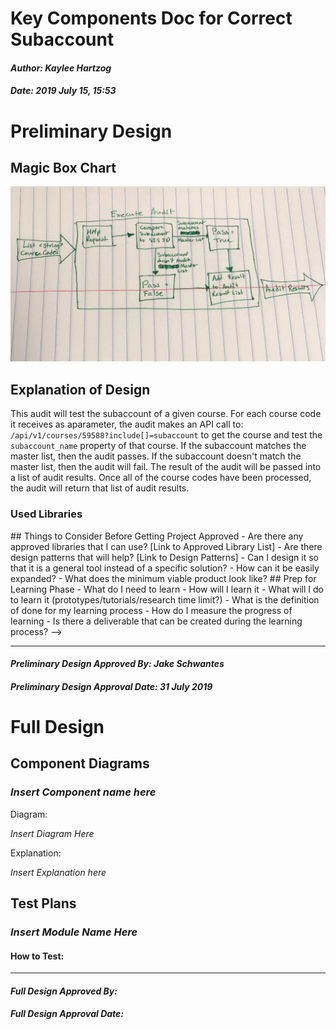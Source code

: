 # Key Components Doc for Correct Subaccount
#### *Author: Kaylee Hartzog*
#### *Date: 2019 July 15, 15:53*

# Preliminary Design

## Magic Box Chart

![Audit Key Components](images/magic-box.jpg)

## Explanation of Design
This audit will test the subaccount of a given course. For each course code it receives as aparameter, the audit makes an API call to: `/api/v1/courses/59588?include[]=subaccount` to get the course and test the `subaccount_name` property of that course. If the subaccount matches the master list, then the audit passes. If the subaccount doesn't match the master list, then the audit will fail. The result of the audit will be passed into a list of audit results. Once all of the course codes have been processed, the audit will return that list of audit results.

### Used Libraries

<!-->
## Things to Consider Before Getting Project Approved
- Are there any approved libraries that I can use? [Link to Approved Library List]
- Are there design patterns that will help?  [Link to Design Patterns]
- Can I design it so that it is a general tool instead of a specific solution?
- How can it be easily expanded?
- What does the minimum viable product look like?
## Prep for Learning Phase
- What do I need to learn
- How will I learn it
- What will I do to learn it (prototypes/tutorials/research time limit?)
- What is the definition of done for my learning process
- How do I measure the progress of learning
- Is there a deliverable that can be created during the learning process?
-->
-----

#### *Preliminary Design Approved By: Jake Schwantes* 
#### *Preliminary Design Approval Date: 31 July 2019*

# Full Design

## Component Diagrams
<!-- Diagrams and companion explanations for all Key Components.
These would include information about inputs, outputs, and what a function does for every major function. -->

<!-- For each component, the following template will be followed: (In other words, the template below will repeat for each component)-->

### *Insert Component name here*

Diagram:

*Insert Diagram Here*

Explanation:

*Insert Explanation here*

<!-- For a future release:
## Test Plans
For each major function the test plan template will be as follows (in other words the template below will repeat for each test) 
### *Insert name of component here (e.g. convertIdToCourseObject function)*
#### Test 1: *Insert Test name here*
Summary: 
 *Insert Test Summary Here*
 Type: *Insert Type here (Unit Test, Manual Test, Selenium/Puppeteer test (Overkill?))* 
Procedure:
1. *Insert Steps here*
1. *and here*
1. *and here*
Expected Outcome:
*Insert Expected Outcome here*
-->

## Test Plans

### *Insert Module Name Here*
#### How to Test:





-----

#### *Full Design Approved By:* 
#### *Full Design Approval Date:*


<!-- Diagram Types:
 - Data Flow (I think this will be the most popular)
 - Structure Charts (This is really good for showing input and output of every function)
 - UML Class Diagram (a must for object oriented projects) -->
